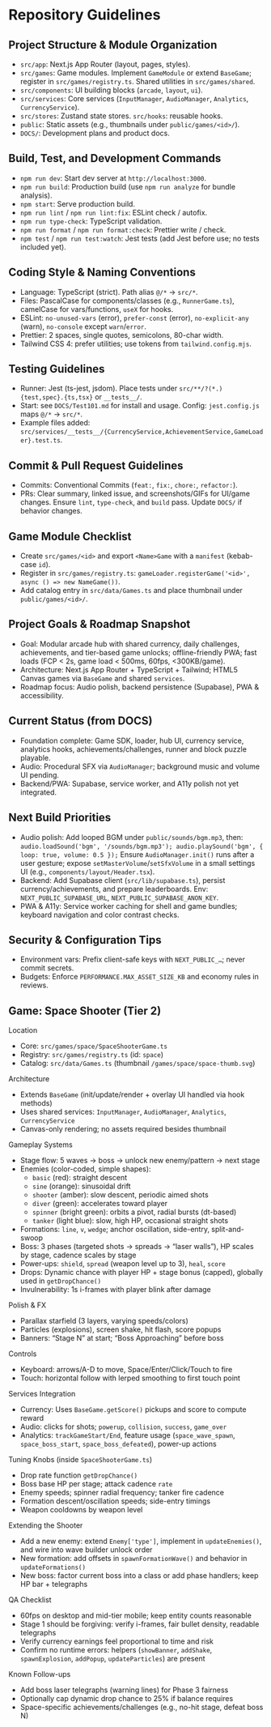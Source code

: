 # Repository Guidelines

## Project Structure & Module Organization
- `src/app`: Next.js App Router (layout, pages, styles).
- `src/games`: Game modules. Implement `GameModule` or extend `BaseGame`; register in `src/games/registry.ts`. Shared utilities in `src/games/shared`.
- `src/components`: UI building blocks (`arcade`, `layout`, `ui`).
- `src/services`: Core services (`InputManager`, `AudioManager`, `Analytics`, `CurrencyService`).
- `src/stores`: Zustand state stores.  `src/hooks`: reusable hooks.
- `public`: Static assets (e.g., thumbnails under `public/games/<id>/`).
- `DOCS/`: Development plans and product docs.

## Build, Test, and Development Commands
- `npm run dev`: Start dev server at `http://localhost:3000`.
- `npm run build`: Production build (use `npm run analyze` for bundle analysis).
- `npm start`: Serve production build.
- `npm run lint` / `npm run lint:fix`: ESLint check / autofix.
- `npm run type-check`: TypeScript validation.
- `npm run format` / `npm run format:check`: Prettier write / check.
- `npm test` / `npm run test:watch`: Jest tests (add Jest before use; no tests included yet).

## Coding Style & Naming Conventions
- Language: TypeScript (strict). Path alias `@/*` → `src/*`.
- Files: PascalCase for components/classes (e.g., `RunnerGame.ts`), camelCase for vars/functions, `useX` for hooks.
- ESLint: `no-unused-vars` (error), `prefer-const` (error), `no-explicit-any` (warn), `no-console` except `warn`/`error`.
- Prettier: 2 spaces, single quotes, semicolons, 80-char width.
- Tailwind CSS 4: prefer utilities; use tokens from `tailwind.config.mjs`.

## Testing Guidelines
- Runner: Jest (ts-jest, jsdom). Place tests under `src/**/?(*.){test,spec}.{ts,tsx}` or `__tests__/`.
- Start: see `DOCS/Test101.md` for install and usage. Config: `jest.config.js` maps `@/*` → `src/*`.
- Example files added: `src/services/__tests__/{CurrencyService,AchievementService,GameLoader}.test.ts`.

## Commit & Pull Request Guidelines
- Commits: Conventional Commits (`feat:`, `fix:`, `chore:`, `refactor:`).
- PRs: Clear summary, linked issue, and screenshots/GIFs for UI/game changes. Ensure `lint`, `type-check`, and `build` pass. Update `DOCS/` if behavior changes.

## Game Module Checklist
- Create `src/games/<id>` and export `<Name>Game` with a `manifest` (kebab-case `id`).
- Register in `src/games/registry.ts`:
  `gameLoader.registerGame('<id>', async () => new NameGame())`.
- Add catalog entry in `src/data/Games.ts` and place thumbnail under `public/games/<id>/`.

## Project Goals & Roadmap Snapshot
- Goal: Modular arcade hub with shared currency, daily challenges, achievements, and tier-based game unlocks; offline-friendly PWA; fast loads (FCP < 2s, game load < 500ms, 60fps, <300KB/game).
- Architecture: Next.js App Router + TypeScript + Tailwind; HTML5 Canvas games via `BaseGame` and shared `services`.
- Roadmap focus: Audio polish, backend persistence (Supabase), PWA & accessibility.

## Current Status (from DOCS)
- Foundation complete: Game SDK, loader, hub UI, currency service, analytics hooks, achievements/challenges, runner and block puzzle playable.
- Audio: Procedural SFX via `AudioManager`; background music and volume UI pending.
- Backend/PWA: Supabase, service worker, and A11y polish not yet integrated.

## Next Build Priorities
- Audio polish: Add looped BGM under `public/sounds/bgm.mp3`, then:
  `audio.loadSound('bgm', '/sounds/bgm.mp3'); audio.playSound('bgm', { loop: true, volume: 0.5 });` Ensure `AudioManager.init()` runs after a user gesture; expose `setMasterVolume`/`setSfxVolume` in a small settings UI (e.g., `components/layout/Header.tsx`).
- Backend: Add Supabase client (`src/lib/supabase.ts`), persist currency/achievements, and prepare leaderboards. Env: `NEXT_PUBLIC_SUPABASE_URL`, `NEXT_PUBLIC_SUPABASE_ANON_KEY`.
- PWA & A11y: Service worker caching for shell and game bundles; keyboard navigation and color contrast checks.

## Security & Configuration Tips
- Environment vars: Prefix client-safe keys with `NEXT_PUBLIC_…`; never commit secrets.
- Budgets: Enforce `PERFORMANCE.MAX_ASSET_SIZE_KB` and economy rules in reviews.

## Game: Space Shooter (Tier 2)

Location
- Core: `src/games/space/SpaceShooterGame.ts`
- Registry: `src/games/registry.ts` (id: `space`)
- Catalog: `src/data/Games.ts` (thumbnail `/games/space/space-thumb.svg`)

Architecture
- Extends `BaseGame` (init/update/render + overlay UI handled via hook methods)
- Uses shared services: `InputManager`, `AudioManager`, `Analytics`, `CurrencyService`
- Canvas-only rendering; no assets required besides thumbnail

Gameplay Systems
- Stage flow: 5 waves → boss → unlock new enemy/pattern → next stage
- Enemies (color-coded, simple shapes):
  - `basic` (red): straight descent
  - `sine` (orange): sinusoidal drift
  - `shooter` (amber): slow descent, periodic aimed shots
  - `diver` (green): accelerates toward player
  - `spinner` (bright green): orbits a pivot, radial bursts (dt-based)
  - `tanker` (light blue): slow, high HP, occasional straight shots
- Formations: `line`, `v`, `wedge`; anchor oscillation, side-entry, split-and-swoop
- Boss: 3 phases (targeted shots → spreads → “laser walls”), HP scales by stage, cadence scales by stage
- Power-ups: `shield`, `spread` (weapon level up to 3), `heal`, `score`
- Drops: Dynamic chance with player HP + stage bonus (capped), globally used in `getDropChance()`
- Invulnerability: 1s i-frames with player blink after damage

Polish & FX
- Parallax starfield (3 layers, varying speeds/colors)
- Particles (explosions), screen shake, hit flash, score popups
- Banners: “Stage N” at start; “Boss Approaching” before boss

Controls
- Keyboard: arrows/A-D to move, Space/Enter/Click/Touch to fire
- Touch: horizontal follow with lerped smoothing to first touch point

Services Integration
- Currency: Uses `BaseGame.getScore()` pickups and score to compute reward
- Audio: clicks for shots; `powerup`, `collision`, `success`, `game_over`
- Analytics: `trackGameStart/End`, feature usage (`space_wave_spawn`, `space_boss_start`, `space_boss_defeated`), power-up actions

Tuning Knobs (inside `SpaceShooterGame.ts`)
- Drop rate function `getDropChance()`
- Boss base HP per stage; attack cadence `rate`
- Enemy speeds; spinner radial frequency; tanker fire cadence
- Formation descent/oscillation speeds; side-entry timings
- Weapon cooldowns by weapon level

Extending the Shooter
- Add a new enemy: extend `Enemy['type']`, implement in `updateEnemies()`, and wire into wave builder unlock order
- New formation: add offsets in `spawnFormationWave()` and behavior in `updateFormations()`
- New boss: factor current boss into a class or add phase handlers; keep HP bar + telegraphs

QA Checklist
- 60fps on desktop and mid-tier mobile; keep entity counts reasonable
- Stage 1 should be forgiving: verify i-frames, fair bullet density, readable telegraphs
- Verify currency earnings feel proportional to time and risk
- Confirm no runtime errors: helpers (`showBanner`, `addShake`, `spawnExplosion`, `addPopup`, `updateParticles`) are present

Known Follow-ups
- Add boss laser telegraphs (warning lines) for Phase 3 fairness
- Optionally cap dynamic drop chance to 25% if balance requires
- Space-specific achievements/challenges (e.g., no-hit stage, defeat boss N)
